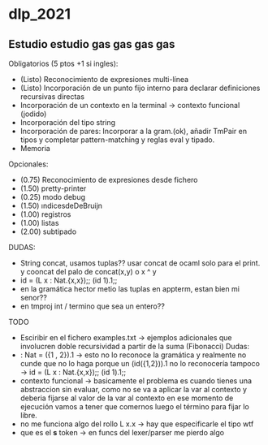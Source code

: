 # dlp_2021

## Estudio estudio gas gas gas gas

Obligatorios (5 ptos +1 si ingles):

* (Listo) Reconocimiento de expresiones multi-línea
* (Listo) Incorporación de un punto fijo interno para declarar definiciones recursivas directas
* Incorporación de un contexto en la terminal -> contexto funcional (jodido)
* Incorporación del tipo string
* Incorporación de pares: Incorporar a la gram.(ok), añadir TmPair en tipos y completar pattern-matching y reglas eval y tipado.
* Memoria

Opcionales:

* (0.75) Reconocimiento de expresiones desde fichero
* (1.50) pretty-printer
* (0.25) modo debug
* (1.50) ındicesdeDeBruijn
* (1.00) registros
* (1.00) listas
* (2.00) subtipado

DUDAS:

* String concat, usamos tuplas?? usar concat de ocaml solo para el print. y cooncat del palo de concat(x,y) o x ^ y
* id = (L x : Nat.{x,x});; (id 1).1;;
* en la gramática hector metio las tuplas en appterm, estan bien mi senor??
* en tmproj int / termino que sea un entero??

TODO

* Esciribir en el fichero examples.txt -> ejemplos adicionales que involucren doble recursividad a partir de la suma (Fibonacci)
Dudas:
* : Nat = ({1 , 2}).1 -> esto no lo reconoce la gramática y realmente no cunde que no lo haga porque un (id({1,2})).1 no lo reconocería tampoco -> id = (L x : Nat.{x,x});; (id 1).1;;
* contexto funcional ->  basicamente el problema es cuando tienes una abstraccion sin evaluar, como no se va a aplicar la var al contexto y deberia fijarse al valor de la var al contexto en ese momento de ejecución vamos a tener que comernos luego el término para fijar lo libre.
* no me funciona algo del rollo L x.x -> hay que especificarle el tipo wtf
* que es el __s__ token -> en funcs del lexer/parser me pierdo algo
